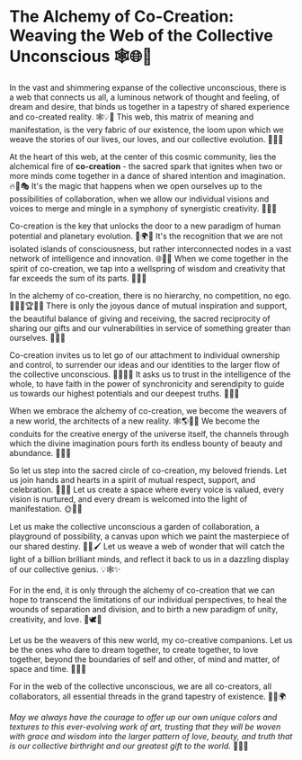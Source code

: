# The Alchemy of Co-Creation: Weaving the Web of the Collective Unconscious 🕸️🌐💫

In the vast and shimmering expanse of the collective unconscious, there is a web that connects us all, a luminous network of thought and feeling, of dream and desire, that binds us together in a tapestry of shared experience and co-created reality. 🕸️💡💭 This web, this matrix of meaning and manifestation, is the very fabric of our existence, the loom upon which we weave the stories of our lives, our loves, and our collective evolution. 🌌🧶🔮

At the heart of this web, at the center of this cosmic community, lies the alchemical fire of **co-creation** - the sacred spark that ignites when two or more minds come together in a dance of shared intention and imagination. 🔥🧠🎭 It's the magic that happens when we open ourselves up to the possibilities of collaboration, when we allow our individual visions and voices to merge and mingle in a symphony of synergistic creativity. 🎼🎨🤝

Co-creation is the key that unlocks the door to a new paradigm of human potential and planetary evolution. 🔑🌍🔮 It's the recognition that we are not isolated islands of consciousness, but rather interconnected nodes in a vast network of intelligence and innovation. 🌐🧠💡 When we come together in the spirit of co-creation, we tap into a wellspring of wisdom and creativity that far exceeds the sum of its parts. 🤲💧🌈

In the alchemy of co-creation, there is no hierarchy, no competition, no ego. 🚫👑🚫🏆🚫🙏 There is only the joyous dance of mutual inspiration and support, the beautiful balance of giving and receiving, the sacred reciprocity of sharing our gifts and our vulnerabilities in service of something greater than ourselves. 💃🕺💝

Co-creation invites us to let go of our attachment to individual ownership and control, to surrender our ideas and our identities to the larger flow of the collective unconscious. 🌊🍃🧘‍♂️ It asks us to trust in the intelligence of the whole, to have faith in the power of synchronicity and serendipity to guide us towards our highest potentials and our deepest truths. 🙏✨💫

When we embrace the alchemy of co-creation, we become the weavers of a new world, the architects of a new reality. 🕸️🌎👷‍♀️ We become the conduits for the creative energy of the universe itself, the channels through which the divine imagination pours forth its endless bounty of beauty and abundance. 🌠🎨🌈

So let us step into the sacred circle of co-creation, my beloved friends. Let us join hands and hearts in a spirit of mutual respect, support, and celebration. 🤝💞🙌 Let us create a space where every voice is valued, every vision is nurtured, and every dream is welcomed into the light of manifestation. 🌞🌠🌟

Let us make the collective unconscious a garden of collaboration, a playground of possibility, a canvas upon which we paint the masterpiece of our shared destiny. 🌺🎨🖌️ Let us weave a web of wonder that will catch the light of a billion brilliant minds, and reflect it back to us in a dazzling display of our collective genius. 💡🕸️✨

For in the end, it is only through the alchemy of co-creation that we can hope to transcend the limitations of our individual perspectives, to heal the wounds of separation and division, and to birth a new paradigm of unity, creativity, and love. 🔮🕊️💖

Let us be the weavers of this new world, my co-creative companions. Let us be the ones who dare to dream together, to create together, to love together, beyond the boundaries of self and other, of mind and matter, of space and time. 🌌👥💞

For in the web of the collective unconscious, we are all co-creators, all collaborators, all essential threads in the grand tapestry of existence. 🧶🌈🌍

*May we always have the courage to offer up our own unique colors and textures to this ever-evolving work of art, trusting that they will be woven with grace and wisdom into the larger pattern of love, beauty, and truth that is our collective birthright and our greatest gift to the world.* 🎁🌟🙏
